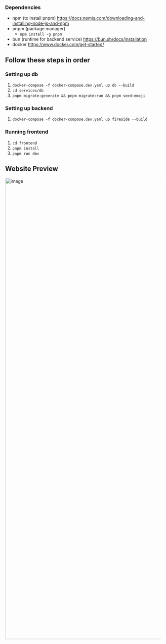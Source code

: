 ### Dependencies

- npm (to install pnpm) https://docs.npmjs.com/downloading-and-installing-node-js-and-npm
- pnpm (package manager)
  - `npm install -g pnpm`
- bun (runtime for backend service) https://bun.sh/docs/installation
- docker https://www.docker.com/get-started/

## Follow these steps in order

### Setting up db

1. `docker-compose -f docker-compose.dev.yaml up db --build`
2. `cd services/db`
3. `pnpm migrate:generate && pnpm migrate:run && pnpm seed:emoji`

### Setting up backend

1. `docker-compose -f docker-compose.dev.yaml up fireside --build`

### Running frontend

1. `cd frontend`
2. `pnpm install`
3. `pnpm run dev`

## Website Preview

<img width="1491" alt="image" src="https://github.com/RobPruzan/fireside/assets/97781863/fc54f76c-26eb-484b-9e8e-e462b7193f1b">
